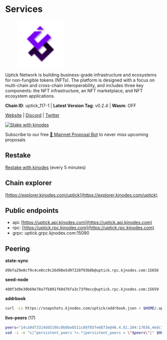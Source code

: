 # Services

<figure><img src="https://raw.githubusercontent.com/kj89/cosmos-images/main/logos/uptick.png" width="150" alt=""><figcaption></figcaption></figure>

Uptick Network is building business-grade infrastructure and  ecosystems for non-fungible tokens (NFTs). The platform is  designed with a focus on multi-chain and cross-chain interoperability,  and includes three key components: the NFT infrastructure, an NFT  marketplace, and NFT ecosystem applications.

**Chain ID**: uptick_117-1 | **Latest Version Tag**: v0.2.4 | **Wasm**: OFF

[Website](https://uptick.network) | [Discord](https://discord.gg/UzeHS7fu5H) | [Twitter](https://twitter.com/uptickproject)

[![Stake with kjnodes](https://i.ibb.co/cr44Q8j/button-stake-with-kjnodes.png)](https://restake.app/uptick/uptickvaloper1jqpaf0vgzlxvjx5meq8huweuv2nguqe20seefq)

Subscribe to our free [🤖 Mainnet Proposal Bot](https://t.me/kjnodes_proposal_bot) to never miss upcoming proposals

## Restake

[Restake with kjnodes](https://restake.app/uptick/uptickvaloper1jqpaf0vgzlxvjx5meq8huweuv2nguqe20seefq) (every 5 minutes)
## Chain explorer
[https://explorer.kjnodes.com/uptick](https://explorer.kjnodes.com/uptick)

## Public endpoints

* api: [https://uptick.api.kjnodes.com](https://uptick.api.kjnodes.com)
* rpc: [https://uptick.rpc.kjnodes.com](https://uptick.rpc.kjnodes.com)
* grpc: uptick.grpc.kjnodes.com:15090

## Peering

**state-sync**

```text
d9bfa29e0cf9c4ce0cc9c26d98e5d97228f93b0b@uptick.rpc.kjnodes.com:15656
```

**seed-node**

```text
400f3d9e30b69e78a7fb891f60d76fa3c73f0ecc@uptick.rpc.kjnodes.com:15659
```

**addrbook**
```bash
curl -Ls https://snapshots.kjnodes.com/uptick/addrbook.json > $HOME/.uptickd/config/addrbook.json
```

**live-peers** (17)
```bash
peers="14ca9d73314dd519bc0b0be8511c88f85fe6873e@46.4.81.204:17656,4edc708046fe6909345d7cd25bda5bb0f078e1c3@141.94.193.28:55056,0b730506f313e19ae3b7d2815a33558ecefec066@45.85.147.42:17656,024a9c6eb41193e7fc76544572c0a8370e80e953@65.109.92.240:3156,d9bfa29e0cf9c4ce0cc9c26d98e5d97228f93b0b@65.109.88.38:15656,48e7e8ca23b636f124e70092f4ba93f98606f604@54.37.129.164:55056,038aca614e49ec4e5e3a06c875976a94c478cb09@65.108.195.29:21656,b45ee634889abf61c7212b03dbddb853a8a3bc09@185.48.24.112:15656,bb6aaef7667af68862ee582085c2e9dd2b568d86@54.254.135.200:26656,81ccbba5cba98cf89bcca74f271380b53afed4c4@154.26.130.207:27656,6ba2d2664d0398fee52c08b13d6592fce4ee56ad@144.126.140.255:15656,34d86f3a8dfce7d8b615563c587433c65792f104@185.219.142.221:15656,03d4bd74d72794fefc260008943d48dc502b7518@65.108.232.168:34656,e8704845eaa0f3d39fcdc9c4065f3beb344384db@142.132.152.46:27656,a5408575fc327823f73c153d9f89c932ac30a335@141.94.141.144:28056,ee045c74c0678f1122650a3a5223923977cae1b3@65.109.93.152:30656,34d28eeb7be1b245fd64ba2df4cdf62b5eb60dd3@202.61.240.155:30001"
sed -i -e "s|^persistent_peers *=.*|persistent_peers = \"$peers\"|" $HOME/.uptickd/config/config.toml
```

